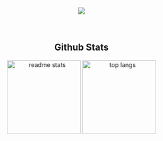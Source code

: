 <h1 align="center">
    <img src="https://readme-typing-svg.herokuapp.com/?font=Righteous&size=35&center=true&vCenter=true&width=500&height=70&duration=4000&lines=Hi+There!+👋;+I'm+Picessa+Kresna!;" />
</h1>
<br>
<h2 align="center">Github Stats</h2>
<div align=center>
  <img  height=172em align="center" src="https://github-readme-stats-salesp07.vercel.app/api?username=picessakresna&count_private=true&show_icons=true&theme=react&rank_icon=github&border_radius=10" alt="readme stats" />
  <img  height=172em align="center" src="https://github-readme-stats-salesp07.vercel.app/api/top-langs/?username=picessakresna&hide=HTML&langs_count=8&layout=compact&theme=react&border_radius=10&size_weight=0.5&count_weight=0.5&exclude_repo=github-readme-stats" alt="top langs" />
</div>

<br>
